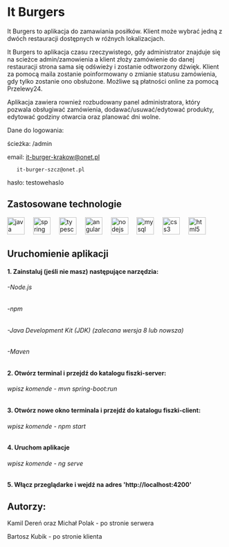 # It Burgers

It Burgers to aplikacja do zamawiania posiłków. Klient może wybrać jedną z dwóch restauracji dostępnych w róźnych lokalizacjach. 

It Burgers to aplikacja czasu rzeczywistego, gdy administrator znajduje się 
na scieżce admin/zamowienia a klient złoży zamówienie do danej restauracji strona sama się odświeży i zostanie odtworzony dźwięk. Klient za pomocą maila zostanie poinformowany o zmianie statusu zamówienia,
gdy tylko zostanie ono obsłużone. Możliwe są płatności online za pomocą Przelewy24. 

Aplikacja zawiera rownież rozbudowany panel administratora, który pozwala obsługiwać zamówienia, dodawać/usuwać/edytować produkty, 
edytować godziny otwarcia oraz planować dni wolne. 

Dane do logowania:

ścieżka: /admin

email: it-burger-krakow@onet.pl

       it-burger-szcz@onet.pl

       
hasło: testowehaslo

## Zastosowane technologie

<div align="left">
  <img src="https://cdn.jsdelivr.net/gh/devicons/devicon/icons/java/java-original.svg" height="40" alt="java logo"  />
  <img width="12" />
  <img src="https://cdn.jsdelivr.net/gh/devicons/devicon/icons/spring/spring-original.svg" height="40" alt="spring logo"  />
  <img width="12" />
  <img src="https://cdn.jsdelivr.net/gh/devicons/devicon/icons/typescript/typescript-original.svg" height="40" alt="typescript logo"  />
  <img width="12" />
  <img src="https://cdn.jsdelivr.net/gh/devicons/devicon/icons/angularjs/angularjs-original.svg" height="40" alt="angularjs logo"  />
  <img width="12" />
  <img src="https://cdn.jsdelivr.net/gh/devicons/devicon/icons/nodejs/nodejs-original.svg" height="40" alt="nodejs logo"  />
  <img width="12" />
  <img src="https://cdn.jsdelivr.net/gh/devicons/devicon/icons/mysql/mysql-original.svg" height="40" alt="mysql logo"  />
  <img width="12" />
  <img src="https://cdn.jsdelivr.net/gh/devicons/devicon/icons/css3/css3-original.svg" height="40" alt="css3 logo"  />
  <img width="12" />
  <img src="https://cdn.jsdelivr.net/gh/devicons/devicon/icons/html5/html5-original.svg" height="40" alt="html5 logo"  />
</div>

## Uruchomienie aplikacji

#### 1. Zainstaluj (jeśli nie masz) następujące narzędzia:

###### -Node.js 
###### -npm 
###### -Java Development Kit (JDK) (zalecana wersja 8 lub nowsza)
###### -Maven

#### 2. Otwórz terminal i przejdź do katalogu fiszki-server:
###### wpisz komende - mvn spring-boot:run

#### 3. Otwórz nowe okno terminala i przejdź do katalogu fiszki-client:
###### wpisz komende - npm start

#### 4. Uruchom aplikacje 
###### wpisz komende - ng serve

#### 5. Włącz przeglądarke i wejdź na adres 'http://localhost:4200'

## Autorzy:
Kamil Dereń oraz Michał Polak - po stronie serwera

Bartosz Kubik - po stronie klienta
